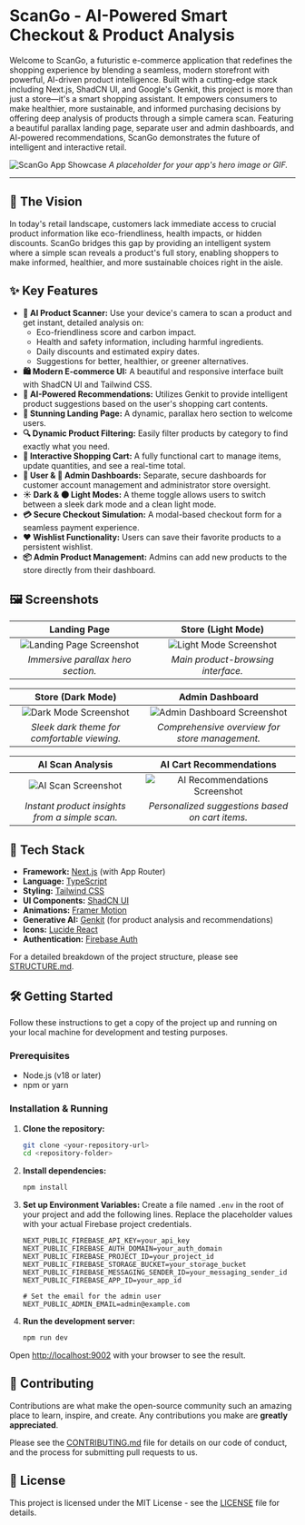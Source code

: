 # ScanGo - AI-Powered Smart Checkout & Product Analysis

Welcome to ScanGo, a futuristic e-commerce application that redefines the shopping experience by blending a seamless, modern storefront with powerful, AI-driven product intelligence. Built with a cutting-edge stack including Next.js, ShadCN UI, and Google's Genkit, this project is more than just a store—it's a smart shopping assistant. It empowers consumers to make healthier, more sustainable, and informed purchasing decisions by offering deep analysis of products through a simple camera scan. Featuring a beautiful parallax landing page, separate user and admin dashboards, and AI-powered recommendations, ScanGo demonstrates the future of intelligent and interactive retail.

![ScanGo App Showcase](https://placehold.co/1200x600.png)
*A placeholder for your app's hero image or GIF.*

---

## 🌟 The Vision

In today's retail landscape, customers lack immediate access to crucial product information like eco-friendliness, health impacts, or hidden discounts. ScanGo bridges this gap by providing an intelligent system where a simple scan reveals a product's full story, enabling shoppers to make informed, healthier, and more sustainable choices right in the aisle.

## ✨ Key Features

-   **📸 AI Product Scanner:** Use your device's camera to scan a product and get instant, detailed analysis on:
    -   Eco-friendliness score and carbon impact.
    -   Health and safety information, including harmful ingredients.
    -   Daily discounts and estimated expiry dates.
    -   Suggestions for better, healthier, or greener alternatives.
-   **🛍️ Modern E-commerce UI:** A beautiful and responsive interface built with ShadCN UI and Tailwind CSS.
-   **🧠 AI-Powered Recommendations:** Utilizes Genkit to provide intelligent product suggestions based on the user's shopping cart contents.
-   **🎨 Stunning Landing Page:** A dynamic, parallax hero section to welcome users.
-   **🔍 Dynamic Product Filtering:** Easily filter products by category to find exactly what you need.
-   **🛒 Interactive Shopping Cart:** A fully functional cart to manage items, update quantities, and see a real-time total.
-   **👤 User & 🔑 Admin Dashboards:** Separate, secure dashboards for customer account management and administrator store oversight.
-   **☀️ Dark & 🌑 Light Modes:** A theme toggle allows users to switch between a sleek dark mode and a clean light mode.
-   **💳 Secure Checkout Simulation:** A modal-based checkout form for a seamless payment experience.
-   **❤️ Wishlist Functionality:** Users can save their favorite products to a persistent wishlist.
-   **📦 Admin Product Management:** Admins can add new products to the store directly from their dashboard.

## 🖼️ Screenshots

| Landing Page | Store (Light Mode) |
| :---: | :---: |
| ![Landing Page Screenshot](https://placehold.co/600x400.png) | ![Light Mode Screenshot](https://placehold.co/600x400.png) |
| *Immersive parallax hero section.* | *Main product-browsing interface.* |

| Store (Dark Mode) | Admin Dashboard |
| :---: | :---: |
| ![Dark Mode Screenshot](https://placehold.co/600x400.png) | ![Admin Dashboard Screenshot](https://placehold.co/600x400.png) |
| *Sleek dark theme for comfortable viewing.* | *Comprehensive overview for store management.* |

| AI Scan Analysis | AI Cart Recommendations |
| :---: | :---: |
| ![AI Scan Screenshot](https://placehold.co/600x400.png) | ![AI Recommendations Screenshot](https://placehold.co/600x400.png) |
| *Instant product insights from a simple scan.* | *Personalized suggestions based on cart items.* |


## 🚀 Tech Stack

-   **Framework:** [Next.js](https://nextjs.org/) (with App Router)
-   **Language:** [TypeScript](https://www.typescriptlang.org/)
-   **Styling:** [Tailwind CSS](https://tailwindcss.com/)
-   **UI Components:** [ShadCN UI](https://ui.shadcn.com/)
-   **Animations:** [Framer Motion](https://www.framer.com/motion/)
-   **Generative AI:** [Genkit](https://firebase.google.com/docs/genkit) (for product analysis and recommendations)
-   **Icons:** [Lucide React](https://lucide.dev/)
-   **Authentication:** [Firebase Auth](https://firebase.google.com/docs/auth)

For a detailed breakdown of the project structure, please see [STRUCTURE.md](STRUCTURE.md).

## 🛠️ Getting Started

Follow these instructions to get a copy of the project up and running on your local machine for development and testing purposes.

### Prerequisites

-   Node.js (v18 or later)
-   npm or yarn

### Installation & Running

1.  **Clone the repository:**
    ```bash
    git clone <your-repository-url>
    cd <repository-folder>
    ```

2.  **Install dependencies:**
    ```bash
    npm install
    ```

3.  **Set up Environment Variables:**
    Create a file named `.env` in the root of your project and add the following lines. Replace the placeholder values with your actual Firebase project credentials.

    ```
    NEXT_PUBLIC_FIREBASE_API_KEY=your_api_key
    NEXT_PUBLIC_FIREBASE_AUTH_DOMAIN=your_auth_domain
    NEXT_PUBLIC_FIREBASE_PROJECT_ID=your_project_id
    NEXT_PUBLIC_FIREBASE_STORAGE_BUCKET=your_storage_bucket
    NEXT_PUBLIC_FIREBASE_MESSAGING_SENDER_ID=your_messaging_sender_id
    NEXT_PUBLIC_FIREBASE_APP_ID=your_app_id

    # Set the email for the admin user
    NEXT_PUBLIC_ADMIN_EMAIL=admin@example.com
    ```

4.  **Run the development server:**
    ```bash
    npm run dev
    ```

Open [http://localhost:9002](http://localhost:9002) with your browser to see the result.

## 🤝 Contributing

Contributions are what make the open-source community such an amazing place to learn, inspire, and create. Any contributions you make are **greatly appreciated**.

Please see the [CONTRIBUTING.md](CONTRIBUTING.md) file for details on our code of conduct, and the process for submitting pull requests to us.

## 📜 License

This project is licensed under the MIT License - see the [LICENSE](LICENSE) file for details.
